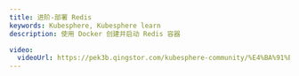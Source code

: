 ```yaml
---
title: 进阶-部署 Redis
keywords: Kubesphere, Kubesphere learn
description: 使用 Docker 创建并启动 Redis 容器

video: 
  videoUrl: https://pek3b.qingstor.com/kubesphere-community/%E4%BA%91%E5%8E%9F%E7%94%9F%E5%AE%9E%E6%88%98/20%E3%80%81%E5%AE%B9%E5%99%A8%E5%8C%96-%E8%BF%9B%E9%98%B6-%E9%83%A8%E7%BD%B2redis.mp4
---
```

